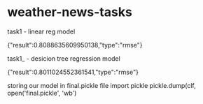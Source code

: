 # weather-news-tasks

task1 - linear reg model

{"result":0.8088635609950138,"type":"rmse"}


task1_ - desicion tree regression model

{"result":0.8011024552361541,"type":"rmse"}

storing our model in final.pickle file
import pickle
pickle.dump(clf, open('final.pickle', 'wb')



